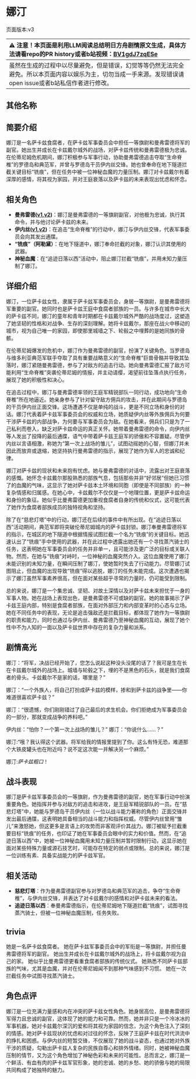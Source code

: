 # 娜汀
页面版本:v3
 

| :warning: 注意！本页面是利用LLM阅读总结明日方舟剧情原文生成，具体方法请看repo的PR history或者b站视频：[BV1gdJ7zqESe](https://www.bilibili.com/video/BV1gdJ7zqESe/)         |
|:----------------------------|
| 虽然在生成的过程中以尽量避免，但是错误，幻觉等等仍然无法完全避免。所以本页面内容以娱乐为主，切勿当成一手来源。发现错误请open issue或者b站私信作者进行修改。|



## 其他名称

## 简要介绍
娜汀是一名萨卡兹食腐者，在萨卡兹军事委员会中担任一等旗尉和曼弗雷德将军的副官。她出生并成长在卡兹戴尔城外的战场，对萨卡兹传统和曼弗雷德极为忠诚。在伦蒂尼姆危机期间，娜汀积极参与军事行动，协助曼弗雷德追击夺取“生命脊椎”的罗德岛和典范军，并曾与罗德岛干员伊内丝交锋。她也曾奉命在地下隧道拦截关键目标“铣痕”，但在任务中被一位神秘血魔的力量压制。娜汀对卡兹戴尔有着深厚的感情，将其视为家园，并对王庭衰落以及萨卡兹的未来表现出忧虑和怀念。
## 相关角色
-   **曼弗雷德([v1](../chars/extended_char_man_fu_lei_de.md),[v2](extended_char_man_fu_lei_de.md))**：娜汀是曼弗雷德的一等旗尉副官，对他极为忠诚，执行其命令，并与他讨论萨卡兹的未来。
-   **伊内丝([v1](../chars/char_4087_ines.md),[v2](char_4087_ines.md))**：在追击“生命脊椎”的行动中，娜汀与伊内丝交锋，代表军事委员会向其发出通牒。
-   **“铣痕”（阿勒黛）**：在地下隧道中，娜汀奉命拦截的对象，娜汀认识其使用的武器。
-   **神秘血魔**：在“追迹日落以西”活动中，阻止娜汀拦截“铣痕”，并用未知力量压制了娜汀。
## 详细介绍
娜汀，一位萨卡兹女性，隶属于萨卡兹军事委员会，身居一等旗尉，是曼弗雷德将军重要的副官。她同时也是萨卡兹王庭中食腐者部族的一员。与许多在城市中长大的萨卡兹不同，娜汀的童年和青年时期都在卡兹戴尔城外严酷的战场度过，这塑造了她坚韧的性格和对战争、生存的深刻理解。她将卡兹戴尔，那座在战火中移动的城市，视为自己唯一的家园，即使那里城墙之下、轮毂之中埋葬的是她同族的骨骸。

在伦蒂尼姆爆发的危机中，娜汀作为曼弗雷德的副官，扮演了关键角色。当罗德岛与维多利亚典范军联手夺取了具有重要战略意义的“生命脊椎”巨兽骨骼并导致其坠落时，娜汀紧随曼弗雷德，参与了对敌方的追击行动。她向曼弗雷德汇报了敌方可能利用“生命脊椎”突袭伦蒂尼姆的情报，并主动请缨，渴望前往坠落点执行任务，展现了她的积极性和决心。

在追击过程中，娜汀与曼弗雷德率领的王庭军精锐部队一同行动，成功地向“生命脊椎”所在地逼近。她亲身参与了针对留守敌方佣兵的攻击，并在此期间与罗德岛的干员伊内丝正面交锋。这场遭遇不仅是单纯的战斗，更是不同立场和身份的对话。娜汀代表着萨卡兹军事委员会的权威和立场，她质疑伊内丝等外族佣兵为何要干涉萨卡兹的内部战争，为何要与军事委员会为敌。在她看来，佣兵们只是为了一己私利而卷入，缺乏对萨卡兹命运的真正关怀。她带着曼弗雷德的命令，向伊内丝等人发出了投降的最后通牒，语气中带着萨卡兹王庭军的骄傲和不容置疑。尽管伊内丝以言语相激，称她为“第一次上战场的雏儿”，试图动摇她的心智，但娜汀并未因此而放弃或退缩，她坚持执行曼弗雷德的指示，展现了她作为军人的忠诚和纪律。

娜汀对萨卡兹的现状和未来抱有忧虑。她与曼弗雷德的对话中，流露出对王庭衰落的感慨。她怀念卡兹戴尔那股熟悉的部族气息，包括那些并非“好邻居”但她已习惯了的血魔的气味，这显示了她对萨卡兹本土环境和同胞（即使是不同部族）的一种复杂情感和归属感。在她心中，卡兹戴尔不仅仅是一个地理位置，更是萨卡兹命运和身份的象征。她似乎比曼弗雷德更加重视食腐者自身的传统和仪式，这可能代表了她作为食腐者部族成员的独特视角和坚持。

除了在“慈悲灯塔”中的行动，娜汀还在后续的事件中有所出现。在“追迹日落以西”活动期间，典范军即将突破伦蒂尼姆城内的萨卡兹封锁。娜汀奉曼弗雷德将军的指示，在城区的地下隧道中根据情报试图拦截一个名为“铣痕”的关键目标。她迅速认出了“铣痕”手中使用的武器，并在此过程中透露出她还有一个寻找蒸汽骑士的任务，这表明她在军事委员会的任务并非单一，且可能涉及更广泛的目标或关联人物。然而，在她与“铣痕”对峙时，一位神秘的血魔突然介入。这位血魔使用了娜汀未能识别的未知力量，在瞬间压制了娜汀，使她暂时失去了行动能力。尽管娜汀试图阻止，但血魔的出现导致“铣痕”得以逃脱，娜汀的任务未能完成。这次遭遇也揭示了娜汀虽然军事素养很高，但在面对某些超乎寻常的力量时，仍可能受到限制。

总的来说，娜汀是一个集忠诚、坚韧、对故土深情以及对萨卡兹未来担忧于一身的军事人物。她在战场上表现出色，是曼弗雷德不可或缺的副官。她的故事揭示了萨卡兹王庭内部，特别是食腐者部族，在面对外部压力和内部变革时的心态与立场。她在不同任务中的表现，无论是追击强敌还是拦截目标，都体现了她作为一等旗尉的职责和能力，同时也通过与伊内丝、曼弗雷德乃至神秘血魔的互动，展现了她个性中不为人知的一面以及萨卡兹世界中存在的复杂力量和派系。
## 剧情高光
娜汀：“将军，决战已经开始了，您怎么说起这种没头没尾的话了？我可是生在长在卡兹戴尔城外的战场上。城墙与轮毂之下，埋的不是黑色的石头，就是我们食腐者的骨头。卡兹戴尔不是家的话，哪里是？”

娜汀：“一个外族人，将自己打扮成萨卡兹的模样，掺和到萨卡兹的战争里——你难道很喜欢萨卡兹？”

娜汀：“很遗憾，你们刚刚错过了自己最后的求生机会。你们拒绝成为军事委员会的一部分，那就变成战争的养料吧。”

伊内丝：“怕你？一个第一次上战场的雏儿？”
娜汀：“你说什么......？”

娜汀:“哦？我认得这个武器。将军给我的情报里提到了你。这么有恃无恐，难道那个大铁皮罐头也在附近吗？说不定这次能一并解决另一个麻烦。”

娜汀:*萨卡兹粗口*！
## 战斗表现
娜汀是萨卡兹军事委员会的一等旗尉，作为曼弗雷德的副官，她在军事行动中扮演重要角色。她指挥并参与对敌方的追击和进攻，是王庭军精锐部队的一员。在“慈悲灯塔”中，她能与罗德岛干员伊内丝（一位以战斗能力著称的角色）正面交锋并发出最后通牒，这表明她具备相当的战斗能力和指挥权威。尽管伊内丝曾用“雏儿”来激怒她，但这更多是言语上的攻势而非客观评价其战力。娜汀被赋予拦截重要目标“铣痕”的任务，也印证了她在军事委员会眼中的实力和价值。然而，在“追迹日落以西”中，她被一位神秘血魔用未知力量压制并暂时限制行动，这显示她在面对某些特殊力量或源石技艺时，可能存在特定的弱点或限制。总的来说，娜汀是一位训练有素、具备实战能力的萨卡兹军官。
## 相关活动
-   **慈悲灯塔**：作为曼弗雷德副官参与对罗德岛和典范军的追击，争夺“生命脊椎”，与伊内丝交锋，并表达了对卡兹戴尔的感情和对萨卡兹未来的看法。
-   **追迹日落以西**：奉曼弗雷德指示，在伦蒂尼姆地下隧道拦截“铣痕”，试图寻找蒸汽骑士，但被一位神秘血魔压制，任务失败。
## trivia
她是一名萨卡兹食腐者。
她在萨卡兹军事委员会中的军衔是一等旗尉，并担任曼弗雷德将军的副官。
她出生并成长在卡兹戴尔城外的战场上，将卡兹戴尔视为自己的家。
她似乎比曼弗雷德更看重食腐者部族的传统仪式。
她熟悉不同萨卡兹部族的气味，尤其是血魔，并对在伦蒂尼姆闻不到那种气味感到不习惯。
她在一次拦截任务中试图寻找蒸汽骑士。
## 角色点评
娜汀是一位充满力量感和内在冲突的萨卡兹女性角色。她身居高位，是曼弗雷德将军得力且忠诚的副官，这体现了她的能力和可靠。然而，她并非只是一个冷冰冰的军事机器，她对卡兹戴尔深沉的爱和将其视为家园的信念，为这个角色注入了深刻的情感。她对萨卡兹现状的忧虑和对过往的怀念，反映了王庭萨卡兹在时代洪流中的挣扎和困惑。与伊内丝的短暂交锋，不仅展现了她的战斗姿态，也通过她对外族干涉的质疑，勾勒出萨卡兹人复杂的民族自尊心和排外情绪。同时，她被神秘血魔压制的情节，又为这个角色增加了神秘色彩和未来的可能性。总而言之，娜汀是一个鲜活、有血有肉的萨卡兹军官形象，她的忠诚、她的乡愁、她的骄傲与她的局限共同构成了她独特的魅力。